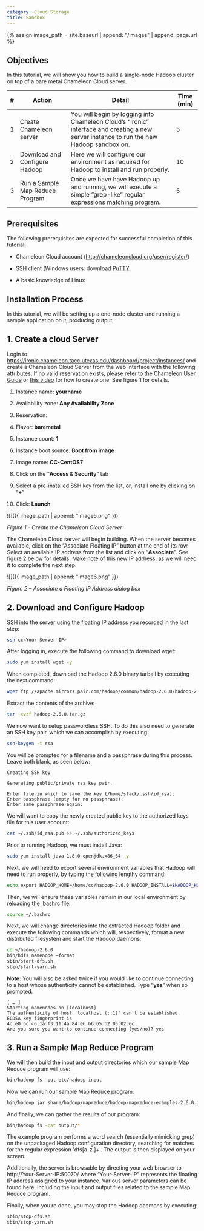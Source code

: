 ```yaml
---
category: Cloud Storage
title: Sandbox
---
```


{% assign image_path = site.baseurl | append: "/images" | append: page.url %}

## Objectives

In this tutorial, we will show you how to build a single-node Hadoop cluster on top of a bare metal Chameleon Cloud server.

| \# | Action | Detail | Time (min) |
|----|--------|--------|------------|
| 1 | Create Chameleon server | You will begin by logging into Chameleon Cloud’s “Ironic” interface and creating a new server instance to run the new Hadoop sandbox on. | 5 |
| 2 | Download and Configure Hadoop | Here we will configure our environment as required for Hadoop to install and run properly. | 10 |
| 3 | Run a Sample Map Reduce Program | Once we have have Hadoop up and running, we will execute a simple “grep-like” regular expressions matching program. | 5 |

## Prerequisites

The following prerequisites are expected for successful completion of this tutorial:

-   Chameleon Cloud account (http://chameleoncloud.org/user/register/)

-   SSH client (Windows users: download [PuTTY](http://www.chiark.greenend.org.uk/~sgtatham/putty/download.html)

-   A basic knowledge of Linux

## Installation Process

In this tutorial, we will be setting up a one-node cluster and running a sample application on it, producing output.

## 1. Create a cloud Server

Login to https://ironic.chameleon.tacc.utexas.edu/dashboard/project/instances/ and create a Chameleon Cloud Server from the web interface with the following attributes. If no valid reservation exists, please refer to the [Chameleon User Guide](https://www.chameleoncloud.org/docs/user-guides/technology-preview-user-guide/#provisioning_resources) or [this video](https://goo.gl/veNCdl) for how to create one. See figure 1 for details.

1.  Instance name: **yourname**

2.  Availability zone: **Any Availability Zone**

3.  Reservation: **<any valid reservation>**

4.  Flavor: **baremetal**

5.  Instance count: **1**

6.  Instance boot source: **Boot from image**

7.  Image name: **CC-CentOS7**

8.  Click on the “**Access & Security**” tab

9.  Select a pre-installed SSH key from the list, or, install one by clicking on “**+**”

10. Click: **Launch**

![]({{ image_path | append: "image5.png" }})

*Figure 1 - Create the Chameleon Cloud Server*

The Chameleon Cloud server will begin building. When the server becomes available, click on the “Associate Floating IP” button at the end of its row. Select an available IP address from the list and click on “**Associate**”. See figure 2 below for details. Make note of this new IP address, as we will need it to complete the next step.

![]({{ image_path | append: "image6.png" }})

*Figure 2 – Associate a Floating IP Address dialog box*

## 2. Download and Configure Hadoop

SSH into the server using the floating IP address you recorded in the last step:

```sh
ssh cc<Your Server IP>
```

After logging in, execute the following command to download wget:

```sh
sudo yum install wget -y
```

When completed, download the Hadoop 2.6.0 binary tarball by executing the next command:

```sh
wget ftp://apache.mirrors.pair.com/hadoop/common/hadoop-2.6.0/hadoop-2.6.0.tar.gz
```

Extract the contents of the archive:

```sh
tar -xvzf hadoop-2.6.0.tar.gz
```

We now want to setup passwordless SSH. To do this also need to generate an SSH key pair, which we can accomplish by executing:

```sh
ssh-keygen -t rsa
```

You will be prompted for a filename and a passphrase during this process. Leave both blank, as seen below:

```
Creating SSH key

Generating public/private rsa key pair.

Enter file in which to save the key (/home/stack/.ssh/id_rsa):
Enter passphrase (empty for no passphrase):
Enter same passphrase again:
```

We will want to copy the newly created public key to the authorized keys file for this user account:

```sh
cat ~/.ssh/id_rsa.pub >> ~/.ssh/authorized_keys
```

Prior to running Hadoop, we must install Java:

```sh
sudo yum install java-1.8.0-openjdk.x86_64 -y
```

Next, we will need to export several environment variables that Hadoop will need to run properly, by typing the following lengthy command:

```sh
echo export HADOOP_HOME=/home/cc/hadoop-2.6.0 HADOOP_INSTALL=$HADOOP_HOME HADOOP_MAPRED_HOME=$HADOOP_HOME HADOOP_COMMON_HOME=$HADOOP_HOME HADOOP_HDFS_HOME=$HADOOP_HOME YARN_HOME=$HADOOP_HOME HADOOP_COMMON_LIB_NATIVE_DIR=$HADOOP_HOME/lib/native PATH=$PATH:$HADOOP_HOME/sbin:$HADOOP_HOME/bin JAVA_HOME=/usr/lib/jvm/java-1.8.0-openjdk-1.8.0.45-30.b13.el7_1.x86_64/jre/ >> ~/.bashrc
```

Then, we will ensure these variables remain in our local environment by reloading the .bashrc file:

```sh
source ~/.bashrc
```

Next, we will change directories into the extracted Hadoop folder and execute the following commands which will, respectively, format a new distributed filesystem and start the Hadoop daemons:

```sh
cd ~/hadoop-2.6.0
bin/hdfs namenode –format
sbin/start-dfs.sh
sbin/start-yarn.sh
```

**Note:** You will also be asked twice if you would like to continue connecting to a host whose authenticity cannot be established. Type “**yes**” when so prompted.

```
[ … ]
Starting namenodes on [localhost]
The authenticity of host 'localhost (::1)' can't be established.
ECDSA key fingerprint is 4d:e0:bc:c6:1a:f3:11:4a:84:e6:b6:65:b2:05:02:6c.
Are you sure you want to continue connecting (yes/no)? yes
```

## 3. Run a Sample Map Reduce Program

We will then build the input and output directories which our sample Map Reduce program will use:

```sh
bin/hadoop fs –put etc/hadoop input
```

Now we can run our sample Map Reduce program:

```sh
bin/hadoop jar share/hadoop/mapreduce/hadoop-mapreduce-examples-2.6.0.jar grep input output 'dfs[a-z.]+'
```

And finally, we can gather the results of our program:

```sh
bin/hadoop fs -cat output/*
```

The example program performs a word search (essentially mimicking grep) on the unpackaged Hadoop configuration directory, searching for matches for the regular expression 'dfs[a-z.]+'. The output is then displayed on your screen.

Additionally, the server is browsable by directing your web browser to http://Your-Server-IP:50070/ where “Your-Server-IP” represents the floating IP address assigned to your instance. Various server parameters can be found here, including the input and output files related to the sample Map Reduce program.

Finally, when you’re done, you may stop the Hadoop daemons by executing:

```sh
sbin/stop-dfs.sh
sbin/stop-yarn.sh
```
